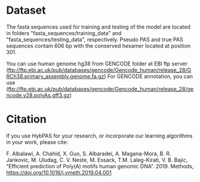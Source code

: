 
#  Dataset

The fasta sequences used for training and testing of the model are located in folders "fasta_sequences/training_data" and "fasta_sequences/testing_data", respectively. Pseudo PAS and true PAS sequences contain 606 bp with the conserved hexamer located at position 301.

You can use human genome hg38 from GENCODE folder at EBI ftp server
(ftp://ftp.ebi.ac.uk/pub/databases/gencode/Gencode_human/release_28/GRCh38.primary_assembly.genome.fa.gz)
For GENCODE annotation, you can use
(ftp://ftp.ebi.ac.uk/pub/databases/gencode/Gencode_human/release_28/gencode.v28.polyAs.gff3.gz) 


# Citation

If you use HybPAS for your research, or incorporate our learning algorithms in your work, please cite:

F. Albalawi, A. Chahid, X. Guo, S. Albaradei, A. Magana-Mora, B. R. Jankovic, M. Uludag, C. V. Neste, M. Essack, T.M. Laleg-Kirati, V. B. Bajic, “Efficient prediction of Poly(A) motifs human genomic DNA”. 2019. Methods, https://doi.org/10.1016/j.ymeth.2019.04.001 



